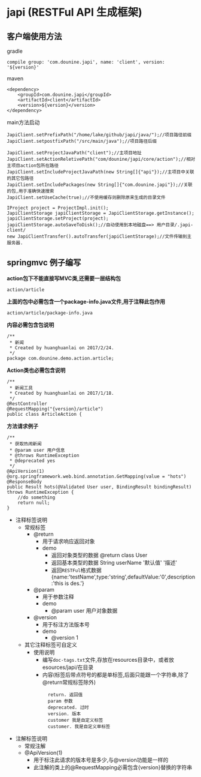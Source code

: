 # japi (RESTFul API 生成框架)

## 客户端使用方法
gradle
```
compile group: 'com.dounine.japi', name: 'client', version: '${version}'
```
maven
```
<dependency>
    <groupId>com.dounine.japi</groupId>
    <artifactId>client</artifactId>
    <version>${version}</version>
</dependency>
```
main方法启动
```
JapiClient.setPrefixPath("/home/lake/github/japi/java/");//项目路径前缀
JapiClient.setpostfixPath("/src/main/java");//项目路径后缀

JapiClient.setProjectJavaPath("client");//主项目地扯
JapiClient.setActionReletivePath("com/dounine/japi/core/action");//相对主项目action包所在路径
JapiClient.setIncludeProjectJavaPath(new String[]{"api"});//主项目中关联的其它包路径
JapiClient.setIncludePackages(new String[]{"com.dounine.japi"});//关联的包,用于准确快速搜索
JapiClient.setUseCache(true);//不使用缓存则删除原来生成的目录文件 

IProject project = ProjectImpl.init();
JapiClientStorage japiClientStorage = JapiClientStorage.getInstance();
japiClientStorage.setProject(project);
japiClientStorage.autoSaveToDisk();//自动使用到本地磁盘==> 用户目录/.japi-client/
new JapiClientTransfer().autoTransfer(japiClientStorage);//文件传输到主服务器.
```
## springmvc 例子编写 
**action包下不能直接写MVC类,还需要一层结构包**
```
action/article
```
**上面的包中必需包含一个package-info.java文件,用于注释此包作用**
```
action/article/package-info.java
```
**内容必需包含包说明**
```
/**
 * 新闻
 * Created by huanghuanlai on 2017/2/24.
 */
package com.dounine.demo.action.article;
```
**Action类也必需包含说明**
```
/**
 * 新闻工具
 * Created by huanghuanlai on 2017/1/18.
 */
@RestController
@RequestMapping("{version}/article")
public class ArticleAction {
```
**方法请求例子**
```
/**
 * 获取热闹新闻
 * @param user 用户信息
 * @throws RuntimeException
 * @deprecated yes
 */
@ApiVersion(1)
@org.springframework.web.bind.annotation.GetMapping(value = "hots")
@ResponseBody
public Result hots(@Validated User user, BindingResult bindingResult) throws RuntimeException {
    //do something
    return null;
}
```
* 注释标签说明 
    * 常规标签
        * @return
            * 用于请求响应返回对象
            * demo
                * 返回对象类型的数据 @return class User
                * 返回基本类型的数据 String userName '默认值' '描述'
                * 返回`RESTFul`格式数据 {name:'testName',type:'string',defaultValue:'0',description:'this is des.'}
        * @param
            * 用于参数注释
            * demo
                * @param user 用户对象数据
        * @version
            * 用于标注方法版本号
            * demo
                * @version 1
    * 其它注释标签可自定义
        * 使用说明 
            * 编写`doc-tags.txt`文件,存放在resources目录中，或者放esources/japi/在目录     
            * 内容(标签后带点符号的都是单标签,后面只能跟一个字符串,除了@return常规标签除外)
              ```
                return. 返回值
                param 参数
                deprecated. 过时
                version. 版本
                customer 我是自定义标签 
                customer. 我是自定义单标签 
              ```
* 注解标签说明 
    * 常规注解
    * @ApiVersion(1)
        * 用于标注此请求的版本号是多少,与@version功能是一样的
        * 此注解的类上的@RequestMapping必需包含{version}替换的字符串 
